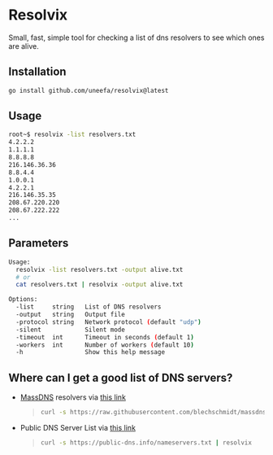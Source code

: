 # Resolvix

Small, fast, simple tool for checking a list of dns resolvers to see which ones are alive.

## Installation

```sh
go install github.com/uneefa/resolvix@latest
```

## Usage

```sh
root~$ resolvix -list resolvers.txt
4.2.2.2
1.1.1.1
8.8.8.8
216.146.36.36
8.8.4.4
1.0.0.1
4.2.2.1
216.146.35.35
208.67.220.220
208.67.222.222
...
```

## Parameters

```sh
Usage:
  resolvix -list resolvers.txt -output alive.txt
  # or
  cat resolvers.txt | resolvix -output alive.txt

Options:
  -list     string   List of DNS resolvers
  -output   string   Output file
  -protocol string   Network protocol (default "udp")
  -silent            Silent mode
  -timeout  int      Timeout in seconds (default 1)
  -workers  int      Number of workers (default 10)
  -h                 Show this help message
```

## Where can I get a good list of DNS servers?

- [MassDNS](https://github.com/blechschmidt/massdns) resolvers via [this link](https://raw.githubusercontent.com/blechschmidt/massdns/master/lists/resolvers.txt)

  >```sh
  >curl -s https://raw.githubusercontent.com/blechschmidt/massdns/master/lists/resolvers.txt | resolvix
  >```

- Public DNS Server List via [this link](https://public-dns.info/nameservers.txt)

  >```sh
  >curl -s https://public-dns.info/nameservers.txt | resolvix
  >```
